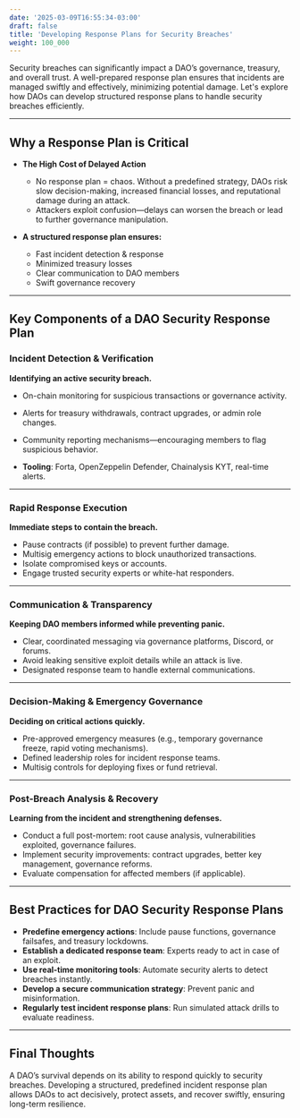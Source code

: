```yaml
---
date: '2025-03-09T16:55:34-03:00'
draft: false
title: 'Developing Response Plans for Security Breaches'
weight: 100_000
---
```


Security breaches can significantly impact a DAO’s governance, treasury, and overall trust. A well-prepared response plan ensures that incidents are managed swiftly and effectively, minimizing potential damage. Let's explore how DAOs can develop structured response plans to handle security breaches efficiently.  

---

## **Why a Response Plan is Critical**  

- **The High Cost of Delayed Action**  
  - No response plan = chaos. Without a predefined strategy, DAOs risk slow decision-making, increased financial losses, and reputational damage during an attack.  
  - Attackers exploit confusion—delays can worsen the breach or lead to further governance manipulation.  

- **A structured response plan ensures:**
  - Fast incident detection & response
  - Minimized treasury losses
  - Clear communication to DAO members
  - Swift governance recovery  

---

## **Key Components of a DAO Security Response Plan**  

### **Incident Detection & Verification**  
**Identifying an active security breach.**  
  - On-chain monitoring for suspicious transactions or governance activity.  
  - Alerts for treasury withdrawals, contract upgrades, or admin role changes.
  - Community reporting mechanisms—encouraging members to flag suspicious behavior.  

- **Tooling**: Forta, OpenZeppelin Defender, Chainalysis KYT, real-time alerts.  

---

### **Rapid Response Execution**  
**Immediate steps to contain the breach.**  
  - Pause contracts (if possible) to prevent further damage.  
  - Multisig emergency actions to block unauthorized transactions.  
  - Isolate compromised keys or accounts.
  - Engage trusted security experts or white-hat responders.

---

### **Communication & Transparency**  
**Keeping DAO members informed while preventing panic.**  
  - Clear, coordinated messaging via governance platforms, Discord, or forums.  
  - Avoid leaking sensitive exploit details while an attack is live.  
  - Designated response team to handle external communications.  

---

### **Decision-Making & Emergency Governance**  
**Deciding on critical actions quickly.**  
  - Pre-approved emergency measures (e.g., temporary governance freeze, rapid voting mechanisms).  
  - Defined leadership roles for incident response teams.  
  - Multisig controls for deploying fixes or fund retrieval.

---

### **Post-Breach Analysis & Recovery**  
**Learning from the incident and strengthening defenses.**  
  - Conduct a full post-mortem: root cause analysis, vulnerabilities exploited, governance failures.  
  - Implement security improvements: contract upgrades, better key management, governance reforms.  
  - Evaluate compensation for affected members (if applicable).  

---

## **Best Practices for DAO Security Response Plans**  

- **Predefine emergency actions**: Include pause functions, governance failsafes, and treasury lockdowns.  
- **Establish a dedicated response team**: Experts ready to act in case of an exploit.  
- **Use real-time monitoring tools**: Automate security alerts to detect breaches instantly.  
- **Develop a secure communication strategy**: Prevent panic and misinformation.  
- **Regularly test incident response plans**: Run simulated attack drills to evaluate readiness.  

---

## **Final Thoughts**  

A DAO’s survival depends on its ability to respond quickly to security breaches. Developing a structured, predefined incident response plan allows DAOs to act decisively, protect assets, and recover swiftly, ensuring long-term resilience.  

